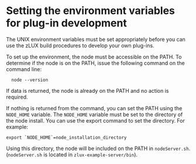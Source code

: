 # Setting the environment variables for plug-in development

The UNIX environment variables must be set appropriately before you can use the zLUX build procedures to develop your own plug-ins.

To set up the environment, the node must be accessible on the PATH. To determine if the node is on the PATH, issue the following command on the command line:

 ```
   node --version
``` 

If data is returned, the node is already on the PATH and no action is required.  

If nothing is returned from the command, you can set the PATH using the `NODE_HOME` variable. The `NODE_HOME` variable must be set to the directory of the node install. You can use the export command to set the directory. For example: 
```
export `NODE_HOME`=node_installation_directory
```
Using this directory, the node will be included on the PATH in `nodeServer.sh`. (`nodeServer.sh` is located in `zlux-example-server/bin`). 

 


